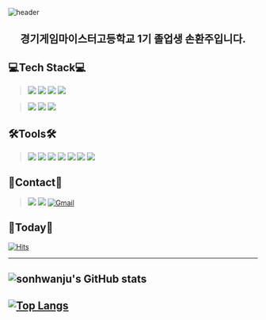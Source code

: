 ![header](https://capsule-render.vercel.app/api?type=waving&color=gradient&height=200&text=WELCOME!&fontSize=60&fontAlign=40&fontAlignY=25&desc=sonhwanju's%20Github%20Profile!&descSize=30&descAlign=60&descAlignY=50)

<h2 align="center">경기게임마이스터고등학교 1기 졸업생 손환주입니다.</h2>

💻Tech Stack💻
---------
> <img src="https://img.shields.io/badge/c%23-%23239120.svg?style=for-the-badge&logo=csharp&logoColor=white">  
> <img src="https://img.shields.io/badge/javascript-F7DF1E?style=for-the-badge&logo=javascript&logoColor=black">
> <img src="https://img.shields.io/badge/lua-%232C2D72.svg?style=for-the-badge&logo=lua&logoColor=white">
> <img src="https://img.shields.io/badge/Node.js-339933?style=for-the-badge&logo=Node.js&logoColor=white">  

> <img src="https://img.shields.io/badge/react-61DAFB?style=for-the-badge&logo=react&logoColor=black">
> <img src="https://img.shields.io/badge/html5-E34F26?style=for-the-badge&logo=html5&logoColor=white">
> <img src="https://img.shields.io/badge/css-1572B6?style=for-the-badge&logo=css3&logoColor=white">

🛠️Tools🛠️
--------
> <img src="https://img.shields.io/badge/Unity-FFFFFF?style=for-the-badge&logo=Unity&logoColor=black">  
> <img src="https://img.shields.io/badge/Visual Studio-5C2D91?style=for-the-badge&logo=Visual Studio&logoColor=white">  
> <img src="https://img.shields.io/badge/VS Code-007ACC?style=for-the-badge&logo=Visual Studio Code&logoColor=white">  
> <img src="https://img.shields.io/badge/Git-F05032?style=for-the-badge&logo=Git&logoColor=white"> 
> <img src="https://img.shields.io/badge/SourceTree-0052CC?style=for-the-badge&logo=SourceTree&logoColor=white">  
> <img src="https://img.shields.io/badge/phpMyAdmin-777BB4?style=for-the-badge&logo=phpMyAdmin&logoColor=white">  
> <img src="https://img.shields.io/badge/Amazon AWS-232F3E?style=for-the-badge&logo=Amazon AWS&logoColor=white"> 

🌹Contact🌹
---------------

> <a href="https://www.instagram.com/son__evil" target="_blank"><img src="https://img.shields.io/badge/Instagram-%23E4405F.svg?style=for-the-badge&logo=Instagram&logoColor=white"/></a>
> <a href="https://www.facebook.com/profile.php?id=100007904865117" target="_blank"><img src="https://img.shields.io/badge/FaceBook-1877F2?style=for-the-badge&logo=Facebook&logoColor=white"/></a>
> [![Gmail](https://img.shields.io/badge/Gmail-EA4335?style=for-the-badge&logo=Gmail&logoColor=white)](mailto:hwanjuson@gmail.com)

💌Today💌
---------------
[![Hits](https://hits.seeyoufarm.com/api/count/incr/badge.svg?url=https%3A%2F%2Fgithub.com%2Fsonhwanju&count_bg=%23626262&title_bg=%23FFBDFC&icon=&icon_color=%23A8A8A8&title=hits&edge_flat=false)](https://hits.seeyoufarm.com)

---------------
![sonhwanju's GitHub stats](https://github-readme-stats.vercel.app/api?username=sonhwanju&show_icons=true&theme=dark)
---------------
[![Top Langs](https://github-readme-stats.vercel.app/api/top-langs/?username=sonhwanju&layout=compact)](https://github.com/sonhwanju/github-readme-stats)
---------------
